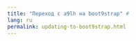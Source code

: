 ---
title: "Переход с a9lh на boot9strap" #
lang: ru
permalink: updating-to-boot9strap.html---

<script>
location.href = 'a9lh-to-b9s';
</script>